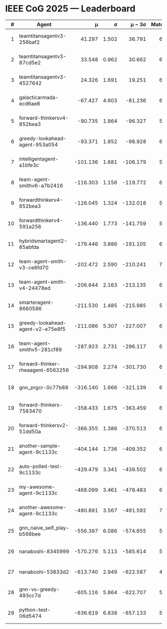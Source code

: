 # IEEE CoG 2025 — Leaderboard

| # | Agent | μ | σ | μ − 3σ | Matches | Updated |
|---:|---|---:|---:|---:|---:|---|
| 1 | teamtitansagentv3-256baf2 | 41.297 | 1.502 | 36.791 | 6766 | 2025-08-19 15:25 |
| 2 | teamtitansagentv3-87cd5e2 | 33.548 | 0.962 | 30.662 | 6892 | 2025-08-19 15:25 |
| 3 | teamtitansagentv3-4527642 | 24.326 | 1.691 | 19.251 | 6394 | 2025-08-19 15:25 |
| 4 | galacticarmada-ecd6ae8 | -67.427 | 4.603 | -81.236 | 6660 | 2025-08-19 15:25 |
| 5 | forward-thinkersv4-852bea3 | -90.735 | 1.864 | -96.327 | 5933 | 2025-08-19 15:25 |
| 6 | greedy-lookahead-agent-953a054 | -93.371 | 1.852 | -98.928 | 6434 | 2025-08-19 15:25 |
| 7 | intelligentagent-a1bfe3c | -101.136 | 1.681 | -106.179 | 5428 | 2025-08-19 15:25 |
| 8 | team-agent-smithv6-a7b2416 | -116.303 | 1.156 | -119.772 | 6400 | 2025-08-19 15:25 |
| 9 | forwardthinkerv4-852bea3 | -128.045 | 1.324 | -132.018 | 5262 | 2025-08-19 15:25 |
| 10 | forwardthinkerv4-591a256 | -136.440 | 1.773 | -141.759 | 5940 | 2025-08-19 15:25 |
| 11 | hybridsmartagent2-85abfda | -179.446 | 3.886 | -191.105 | 6258 | 2025-08-19 15:25 |
| 12 | team-agent-smith-v3-ce6fd70 | -202.472 | 2.590 | -210.241 | 7182 | 2025-08-19 15:25 |
| 13 | team-agent-smith-v4-24478ed | -206.644 | 2.163 | -213.135 | 6882 | 2025-08-19 15:25 |
| 14 | smarteragent-8660586 | -211.530 | 1.485 | -215.985 | 5649 | 2025-08-19 15:25 |
| 15 | greedy-lookahead-agent-v2-e75e8f5 | -211.086 | 5.307 | -227.007 | 6774 | 2025-08-19 15:25 |
| 16 | team-agent-smithv5-281cf89 | -287.923 | 2.731 | -296.117 | 6860 | 2025-08-19 15:25 |
| 17 | forward-thinker-rheaagent-6563256 | -294.908 | 2.274 | -301.730 | 6202 | 2025-08-19 15:25 |
| 18 | gnn_prgcr-0c77b88 | -316.140 | 1.666 | -321.139 | 6270 | 2025-08-19 15:25 |
| 19 | forward-thinkers-7583470 | -358.433 | 1.675 | -363.459 | 6060 | 2025-08-19 15:25 |
| 20 | forward-thinkersv2-51dd50a | -366.355 | 1.386 | -370.513 | 6922 | 2025-08-19 15:25 |
| 21 | another-sample-agent-9c1133c | -404.144 | 1.736 | -409.352 | 6440 | 2025-08-19 15:25 |
| 22 | auto-polled-test-9c1133c | -429.479 | 3.341 | -439.502 | 6200 | 2025-08-19 15:25 |
| 23 | my-awesome-agent-9c1133c | -468.099 | 3.461 | -478.483 | 6940 | 2025-08-19 15:25 |
| 24 | another-awesome-agent-9c1133c | -480.891 | 3.567 | -491.592 | 7120 | 2025-08-19 15:25 |
| 25 | gnn_naive_self_play-b568bee | -556.397 | 6.086 | -574.655 | 5440 | 2025-08-19 15:25 |
| 26 | nanaboshi-8345999 | -570.276 | 5.113 | -585.614 | 5760 | 2025-08-19 15:25 |
| 27 | nanaboshi-53833d2 | -613.740 | 2.949 | -622.587 | 4940 | 2025-08-19 15:25 |
| 28 | gnn-vs-greedy-493cc7d | -605.116 | 5.864 | -622.707 | 5500 | 2025-08-19 15:25 |
| 29 | python-test-06d5474 | -636.619 | 6.838 | -657.133 | 5210 | 2025-08-19 15:25 |
